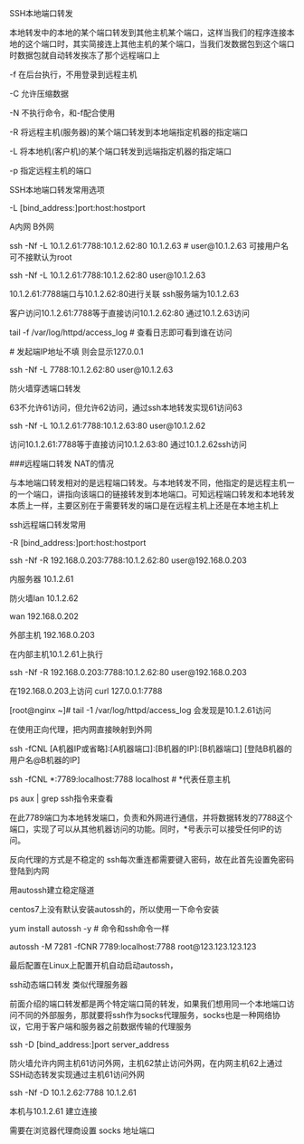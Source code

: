 SSH本地端口转发

本地转发中的本地的某个端口转发到其他主机某个端口，这样当我们的程序连接本地的这个端口时，其实简接连上其他主机的某个端口，当我们发数据包到这个端口时数据包就自动转发挨冻了那个远程端口上

\-f 在后台执行，不用登录到远程主机

\-C 允许压缩数据

\-N 不执行命令，和-f配合使用

\-R 将远程主机(服务器)的某个端口转发到本地端指定机器的指定端口

\-L 将本地机(客户机)的某个端口转发到远端指定机器的指定端口

\-p 指定远程主机的端口

SSH本地端口转发常用选项

\-L [bind_address:]port:host:hostport

A内网 B外网

ssh -Nf -L 10.1.2.61:7788:10.1.2.62:80 10.1.2.63 \# user\@10.1.2.63 可接用户名
可不接默认为root

ssh -Nf -L 10.1.2.61:7788:10.1.2.62:80 user\@10.1.2.63

10.1.2.61:7788端口与10.1.2.62:80进行关联 ssh服务端为10.1.2.63

客户访问10.1.2.61:7788等于直接访问10.1.2.62:80 通过10.1.2.63访问

tail -f /var/log/httpd/access_log \# 查看日志即可看到谁在访问

\# 发起端IP地址不填 则会显示127.0.0.1

ssh -Nf -L 7788:10.1.2.62:80 user\@10.1.2.63

防火墙穿透端口转发

63不允许61访问，但允许62访问，通过ssh本地转发实现61访问63

ssh -Nf -L 10.1.2.61:7788:10.1.2.63:80 user\@10.1.2.62

访问10.1.2.61:7788等于直接访问10.1.2.63:80 通过10.1.2.62ssh访问

\#\#\#远程端口转发 NAT的情况

与本地端口转发相对的是远程端口转发。与本地转发不同，他指定的是远程主机一的一个端口，讲指向该端口的链接转发到本地端口。可知远程端口转发和本地转发本质上一样，主要区别在于需要转发的端口是在远程主机上还是在本地主机上

ssh远程端口转发常用

\-R [bind_address:]port:host:hostport

ssh -Nf -R 192.168.0.203:7788:10.1.2.62:80 user\@192.168.0.203

内服务器 10.1.2.61

防火墙lan 10.1.2.62

wan 192.168.0.202

外部主机 192.168.0.203

在内部主机10.1.2.61上执行

ssh -Nf -R 192.168.0.203:7788:10.1.2.62:80 user\@192.168.0.203

在192.168.0.203上访问 curl 127.0.0.1:7788

[root\@nginx \~]\# tail -1 /var/log/httpd/access_log 会发现是10.1.2.61访问

在使用正向代理，把内网直接映射到外网

ssh -fCNL [A机器IP或省略]:[A机器端口]:[B机器的IP]:[B机器端口]
[登陆B机器的用户名\@B机器的IP]

ssh -fCNL \*:7789:localhost:7788 localhost \# \*代表任意主机

ps aux \| grep ssh指令来查看

在此7789端口为本地转发端口，负责和外网进行通信，并将数据转发的7788这个端口，实现了可以从其他机器访问的功能。同时，\*号表示可以接受任何IP的访问。

反向代理的方式是不稳定的
ssh每次重连都需要键入密码，故在此首先设置免密码登陆到内网

用autossh建立稳定隧道

centos7上没有默认安装autossh的，所以使用一下命令安装

yum install autossh -y \# 命令和ssh命令一样

autossh -M 7281 -fCNR 7789:localhost:7788 root\@123.123.123.123

最后配置在Linux上配置开机自动启动autossh，

ssh动态端口转发 类似代理服务器

前面介绍的端口转发都是两个特定端口简的转发，如果我们想用同一个本地端口访问不同的外部服务，那就要将ssh作为socks代理服务，socks也是一种网络协议，它用于客户端和服务器之前数据传输的代理服务

ssh -D [bind_address:]port server_address

防火墙允许内网主机61访问外网，主机62禁止访问外网，在内网主机62上通过SSH动态转发实现通过主机61访问外网

ssh -Nf -D 10.1.2.62:7788 10.1.2.61

本机与10.1.2.61 建立连接

需要在浏览器代理商设置 socks 地址端口
